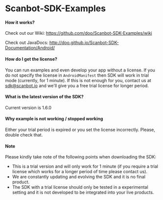 # Scanbot-SDK-Examples

#### How it works?

Check out our Wiki: https://github.com/doo/Scanbot-SDK-Examples/wiki

Check out JavaDocs:  http://doo.github.io/Scanbot-SDK-Documentation/Android/

#### How do I get the license?

You can run examples and even develop your app without a license. If you do not specify the license in `AndroidManifest` then SDK will work in trial mode (currently, for 1 minute). If this is not enough for you, contact us at sdk@scanbot.io and we'll give you a free trial license for longer period.

#### What is the latest version of the SDK?

Current version is 1.6.0

#### Why example is not working / stopped working

Either your trial period is expired or you set the license incorrectly. Please, double check that.

#### Note

Please kindly take note of the following points when downloading the SDK:

- This is a trial version and will only work for 1 minute (if you require a trial license which works for a longer period of time please contact us).
- We are constantly updating and evolving the SDK and it is no final product.
- The SDK with a trial license should only be tested in a experimental setting and it is not developed to be integrated into your live products.
